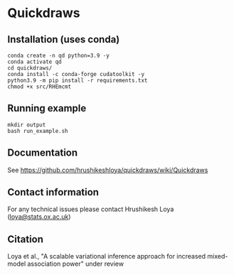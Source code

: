 # Quickdraws #

## Installation (uses conda) ##
```
conda create -n qd python=3.9 -y
conda activate qd
cd quickdraws/
conda install -c conda-forge cudatoolkit -y
python3.9 -m pip install -r requirements.txt 
chmod +x src/RHEmcmt 
```

## Running example ##
```
mkdir output
bash run_example.sh
```

## Documentation ##
See https://github.com/hrushikeshloya/quickdraws/wiki/Quickdraws 

## Contact information ##
For any technical issues please contact Hrushikesh Loya (loya@stats.ox.ac.uk)

## Citation ##
Loya et al., "A scalable variational inference approach for increased mixed-model association power" under review
